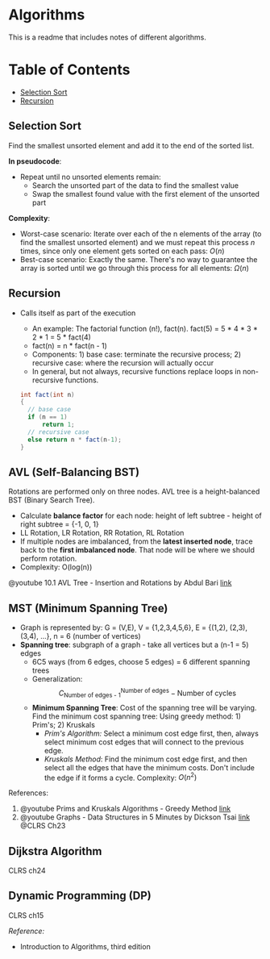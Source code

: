 # Algorithms
This is a readme that includes notes of different algorithms.

# Table of Contents
- [Selection Sort](#selection-sort)
- [Recursion](#recursion)

## Selection Sort

Find the smallest unsorted element and add it to the end of the sorted list.

**In pseudocode**:
- Repeat until no unsorted elements remain:
  - Search the unsorted part of the data to find the smallest value
  - Swap the smallest found value with the first element of the unsorted part

**Complexity**:
- Worst-case scenario: Iterate over each of the n elements of the array (to find the smallest unsorted element) and we must repeat this process *n* times, since only one element gets sorted on each pass: $O(n)$
- Best-case scenario: Exactly the same. There's no way to guarantee the array is sorted until we go through this process for all elements: $\Omega(n)$

## Recursion
- Calls itself as part of the execution
  - An example: The factorial function (n!), fact(n). fact(5) = 5 * 4 * 3 * 2 * 1 = 5 * fact(4)
  - fact(n) = n * fact(n - 1)
  - Components: 1) base case: terminate the recursive process; 2) recursive case: where the recursion will actually occur
  - In general, but not always, recursive functions replace loops in non-recursive functions.

  ```java
  int fact(int n)
  {
    // base case
    if (n == 1)
        return 1;
    // recursive case
    else return n * fact(n-1);
  }


## AVL (Self-Balancing BST)
Rotations are performed only on three nodes.
AVL tree is a height-balanced BST (Binary Search Tree).
- Calculate **balance factor** for each node: height of left subtree - height of right subtree = {-1, 0, 1}
- LL Rotation, LR Rotation, RR Rotation, RL Rotation
- If multiple nodes are imbalanced, from the **latest inserted node**, trace back to the **first imbalanced node**. That node will be where we should perform rotation.
- Complexity: O(log(n))

@youtube 10.1 AVL Tree - Insertion and Rotations by Abdul Bari [link](https://www.youtube.com/watch?v=jDM6_TnYIqE)

## MST (Minimum Spanning Tree)
- Graph is represented by: G = (V,E), V = {1,2,3,4,5,6}, E = {(1,2), (2,3), (3,4), ...}, n = 6 (number of vertices)
- **Spanning tree**: subgraph of a graph - take all vertices but a (n-1 = 5) edges
  - 6C5 ways (from 6 edges, choose 5 edges) = 6 different spanning trees
  - Generalization: $$C^{\text{Number of edges}}_{\text{Number of edges - 1}} - \text{Number of cycles}$$
  - **Minimum Spanning Tree**: Cost of the spanning tree will be varying. Find the minimum cost spanning tree: Using greedy method: 1) Prim's; 2) Kruskals
    - *Prim's Algorithm:* Select a minimum cost edge first, then, always select minimum cost edges that will connect to the previous edge.
    - *Kruskals Method*: Find the minimum cost edge first, and then select all the edges that have the minimum costs. Don't include the edge if it forms a cycle. Complexity: $O(n^2)$

References:
1. @youtube Prims and Kruskals Algorithms - Greedy Method [link](https://www.youtube.com/watch?v=4ZlRH0eK-qQ)
2. @youtube Graphs - Data Structures in 5 Minutes by Dickson Tsai [link](https://www.youtube.com/watch?v=vfCo5A4HGKc)
@CLRS Ch23

## Dijkstra Algorithm

CLRS ch24

## Dynamic Programming (DP)

CLRS ch15


*Reference:*
- Introduction to Algorithms, third edition